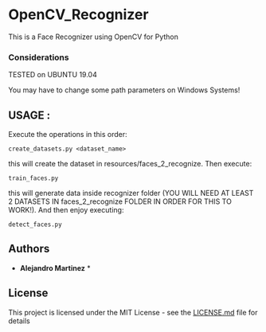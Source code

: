 # OpenCV_Recognizer

This is a Face Recognizer using OpenCV for Python

### Considerations

TESTED on UBUNTU 19.04

You may have to change some path parameters on Windows Systems!

## USAGE :

Execute the operations in this order:
```
create_datasets.py <dataset_name>
```
this will create the dataset in resources/faces_2_recognize. Then execute:

```
train_faces.py
```
this will generate data inside recognizer folder
(YOU WILL NEED AT LEAST 2 DATASETS IN faces_2_recognize FOLDER IN ORDER FOR THIS TO WORK!).
And then enjoy executing:

```
detect_faces.py 
```

## Authors

* **Alejandro Martinez** *


## License

This project is licensed under the MIT License - see the [LICENSE.md](LICENSE.md) file for details
